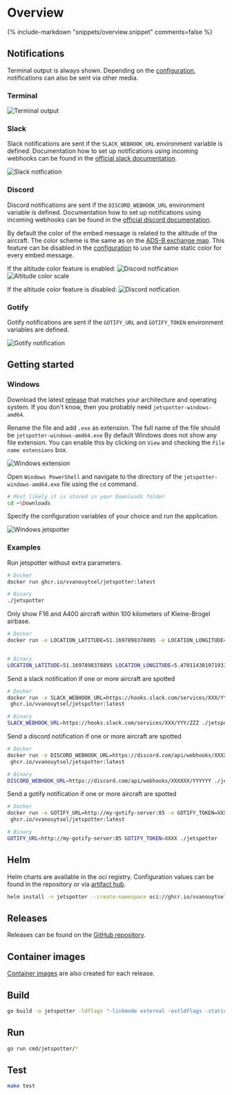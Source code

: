 # Overview

{%
   include-markdown "snippets/overview.snippet"
   comments=false
%}

## Notifications

Terminal output is always shown. Depending on the [configuration](configuration.md), notifications can also be sent via other media.

### Terminal

![Terminal output ](images/jetspotter-terminal-1.png)

### Slack

Slack notifications are sent if the `SLACK_WEBHOOK_URL` environment variable is defined.
Documentation how to set up notifications using incoming webhooks can be found in the [official slack documentation](https://api.slack.com/messaging/webhooks).

![Slack notfication ](images/jetspotter-slack-1.png)

### Discord

Discord notifications are sent if the `DISCORD_WEBHOOK_URL` environment variable is defined.
Documentation how to set up notifications using incoming webhooks can be found in the [official discord documentation](https://support.discord.com/hc/en-us/articles/228383668-Intro-to-Webhooks).

By default the color of the embed message is related to the altitude of the aircraft. The color scheme is the same as on the [ADS-B exchange map](https://globe.adsbexchange.com/). This feature can be disabled in the [configuration](configuration.md) to use the same static color for every embed message.

If the altitude color feature is enabled:
![Discord notfication ](images/jetspotter-discord-1.png)
![Altitude color scale ](images/jetspotter-color-scale.png)

If the altitude color feature is disabled:
![Discord notfication ](images/jetspotter-discord-2.png)

### Gotify

Gotify notifications are sent if the `GOTIFY_URL` and `GOTIFY_TOKEN` environment variables are defined.

![Gotify notification](images/jetspotter-gotify-1.png)

## Getting started

### Windows

Download the latest [release](https://github.com/vvanouytsel/jetspotter/releases) that matches your architecture and operating system. If you don't know, then you probably need `jetspotter-windows-amd64`.

Rename the file and add `.exe` as extension. The full name of the file should be `jetspotter-windows-amd64.exe`
By default Windows does not show any file extension. You can enable this by clicking on `View` and checking the `File name extensions` box.

![Windows extension ](images/windows1.png)

Open `Windows PowerShell` and navigate to the directory of the `jetspotter-windows-amd64.exe` file using the `cd` command.

```sh
# Most likely it is stored in your Downloads folder
cd ~\Downloads
```

Specify the configuration variables of your choice and run the application.

![Windows jetspotter ](images/windows2.png)

### Examples

Run jetspotter without extra parameters.

```bash
# Docker
docker run ghcr.io/vvanouytsel/jetspotter:latest

# Binary
./jetspotter
```

Only show F16 and A400 aircraft within 100 kilometers of Kleine-Brogel airbase.

```bash
# Docker
docker run -e LOCATION_LATITUDE=51.1697898378895 -e LOCATION_LONGITUDE=5.470114381971933 -e AIRCRAFT_TYPES=F16,A400 -e MAX_RANGE_KILOMETERS=100 ghcr.io/vvanouytsel/jetspotter:latest


# Binary
LOCATION_LATITUDE=51.1697898378895 LOCATION_LONGITUDE=5.470114381971933 AIRCRAFT_TYPES=F16,A400 MAX_RANGE_KILOMETERS=100 ./jetspotter
```

Send a slack notification if one or more aircraft are spotted

```bash
# Docker
docker run -e SLACK_WEBHOOK_URL=https://hooks.slack.com/services/XXX/YYY/ZZZ
 ghcr.io/vvanouytsel/jetspotter:latest

# Binary
SLACK_WEBHOOK_URL=https://hooks.slack.com/services/XXX/YYY/ZZZ ./jetspotter
```

Send a discord notification if one or more aircraft are spotted

```bash
# Docker
docker run -e DISCORD_WEBHOOK_URL=https://discord.com/api/webhooks/XXXXXX/YYYYYY
 ghcr.io/vvanouytsel/jetspotter:latest

# Binary
DISCORD_WEBHOOK_URL=https://discord.com/api/webhooks/XXXXXX/YYYYYY ./jetspotter
```

Send a gotify notification if one or more aircraft are spotted

```bash
# Docker
docker run -e GOTIFY_URL=http://my-gotify-server:85 -e GOTIFY_TOKEN=XXXX
 ghcr.io/vvanouytsel/jetspotter:latest

# Binary
GOTIFY_URL=http://my-gotify-server:85 GOTIFY_TOKEN=XXXX ./jetspotter
```

## Helm

Helm charts are available in the oci registry.
Configuration values can be found in the repository or via [artifact hub](https://artifacthub.io/packages/helm/jetspotter/jetspotter).

```bash
helm install -n jetspotter --create-namespace oci://ghcr.io/vvanouytsel/jetspotter-chart/jetspotter
```

## Releases

Releases can be found on the [GitHub repository](https://github.com/vvanouytsel/jetspotter/releases).

## Container images

[Container images](https://github.com/vvanouytsel/jetspotter/pkgs/container/jetspotter) are also created for each release.

## Build

```bash
go build -o jetspotter -ldflags "-linkmode external -extldflags -static" cmd/jetspotter/jetspotter.go
```

## Run

```bash
go run cmd/jetspotter/*
```

## Test

```bash
make test
```
